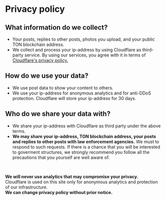 # Privacy policy
## What information do we collect?
- Your posts, replies to other posts, photos you upload, and your public TON blockchain address.
- We collect and process your ip-address by using Cloudflare as third-party service. By using our services, you agree with it in terms of [Cloudflare's privacy policy.](https://www.cloudflare.com/privacypolicy/)

## How do we use your data?
- We use post data to show your content to others.
- We use your ip-address for anonymous analytics and for anti-DDoS protection. Cloudflare will store your ip-address for 30 days.

## Who do we share your data with?
- We share your ip-address with Cloudflare as third party under the above terms.
- **We may share your ip-address, TON blockchain address, your posts and replies to other posts with law enforcement agencies.** We must to respond to such requests. If there is a chance that you will be interested to goverment structures, we strongly recommend you follow all the precautions that you yourself are well aware of.
<br>

**We will never use analytics that may compromise your privacy.**<br>
Cloudflare is used on this site only for anonymous analytics and protection of our infrastructure.<br>
**We can change privacy policy without prior notice.**
